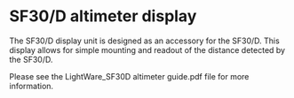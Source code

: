 # SF30/D altimeter display
The SF30/D display unit is designed as an accessory for the SF30/D. This display allows for simple mounting and
readout of the distance detected by the SF30/D.

Please see the LightWare_SF30D altimeter guide.pdf file for more information.